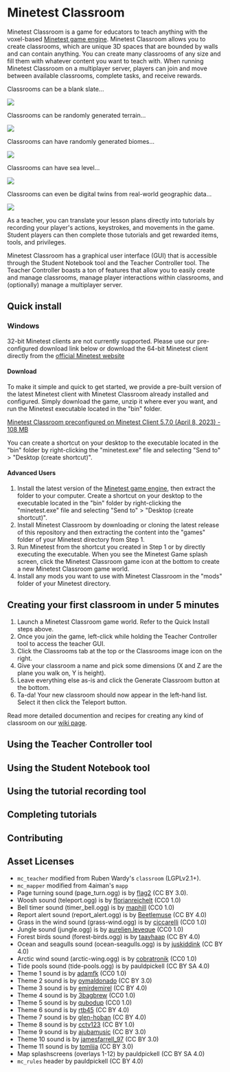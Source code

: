 # Minetest Classroom

Minetest Classroom is a game for educators to teach anything with the voxel-based [Minetest game engine](https://minetest.net). Minetest Classroom allows you to create classrooms, which are unique 3D spaces that are bounded by walls and can contain anything. You can create many classrooms of any size and fill them with whatever content you want to teach with. When running Minetest Classroom on a multiplayer server, players can join and move between available classrooms, complete tasks, and receive rewards.

Classrooms can be a blank slate...

![](/images/empty-classroom.png)

Classrooms can be randomly generated terrain...

![](/images/random-terrain.png)

Classrooms can have randomly generated biomes...

![](/images/biome.png)

Classrooms can have sea level...

![](/images/sea-level.png)

Classrooms can even be digital twins from real-world geographic data...

![](/images/downtown-vancouver.png)

As a teacher, you can translate your lesson plans directly into tutorials by recording your player's actions, keystrokes, and movements in the game. Student players can then complete those tutorials and get rewarded items, tools, and privileges.

Minetest Classroom has a graphical user interface (GUI) that is accessible through the Student Notebook tool and the Teacher Controller tool. The Teacher Controller boasts a ton of features that allow you to easily create and manage classrooms, manage player interactions within classrooms, and (optionally) manage a multiplayer server.

## Quick install

### Windows

32-bit Minetest clients are not currently supported. Please use our pre-configured download link below or download the 64-bit Minetest client directly from the [official Minetest website](https://minetest.net)

#### Download

To make it simple and quick to get started, we provide a pre-built version of the latest Minetest client with Minetest Classroom already installed and configured. Simply download the game, unzip it where ever you want, and run the Minetest executable located in the "bin" folder. 

[Minetest Classroom preconfigured on Minetest Client 5.7.0 (April 8, 2023) - 108 MB](https://206-12-122-94.cloud.computecanada.ca/minetest-classroom-minetest-client-5.7.0-win64.zip)

You can create a shortcut on your desktop to the executable located in the "bin" folder by right-clicking the "minetest.exe" file and selecting "Send to" > "Desktop (create shortcut)".

#### Advanced Users
1. Install the latest version of the [Minetest game engine](https://minetest.net), then extract the folder to your computer. Create a shortcut on your desktop to the executable located in the "bin" folder by right-clicking the "minetest.exe" file and selecting "Send to" > "Desktop (create shortcut)".
2. Install Minetest Classroom by downloading or cloning the latest release of this repository and then extracting the content into the "games" folder of your Minetest directory from Step 1.
3. Run Minetest from the shortcut you created in Step 1 or by directly executing the executable. When you see the Minetest Game splash screen, click the Minetest Classroom game icon at the bottom to create a new Minetest Classroom game world.
4. Install any mods you want to use with Minetest Classroom in the "mods" folder of your Minetest directory. 

## Creating your first classroom in under 5 minutes

1. Launch a Minetest Classroom game world. Refer to the Quick Install steps above.
2. Once you join the game, left-click while holding the Teacher Controller tool to access the teacher GUI.
3. Click the Classrooms tab at the top or the Classrooms image icon on the right.
4. Give your classroom a name and pick some dimensions (X and Z are the plane you walk on, Y is height).
5. Leave everything else as-is and click the Generate Classroom button at the bottom.
6. Ta-da! Your new classroom should now appear in the left-hand list. Select it then click the Teleport button.

Read more detailed documention and recipes for creating any kind of classroom on our [wiki page](https://github.com/ubc-minetest-classroom/minetest_classroom/wiki).

## Using the Teacher Controller tool

## Using the Student Notebook tool

## Using the tutorial recording tool

## Completing tutorials

## Contributing

## Asset Licenses
- `mc_teacher` modified from Ruben Wardy's `classroom` (LGPLv2.1+).
- `mc_mapper` modified from 4aiman's `mapp`
- Page turning sound (page_turn.ogg) is by [flag2](https://freesound.org/people/flag2/sounds/63318/) (CC BY 3.0).
- Woosh sound (teleport.ogg) is by [florianreichelt](https://www.instagram.com/florianreichelt/) (CC0 1.0)
- Bell timer sound (timer_bell.ogg) is by [maphill](https://freesound.org/people/maphill/sounds/204103/) (CC0 1.0)
- Report alert sound (report_alert.ogg) is by [Beetlemuse](https://freesound.org/people/Beetlemuse/sounds/529626/) (CC BY 4.0)
- Grass in the wind sound (grass-wind.ogg) is by [ciccarelli](https://freesound.org/people/ciccarelli/sounds/135870/) (CC0 1.0)
- Jungle sound (jungle.ogg) is by [aurelien.leveque](https://freesound.org/people/aurelien.leveque/sounds/417635/) (CC0 1.0)
- Forest birds sound (forest-birds.ogg) is by [taavhaap](https://freesound.org/people/taavhaap/sounds/528661/) (CC BY 4.0)
- Ocean and seagulls sound (ocean-seagulls.ogg) is by [juskiddink](https://freesound.org/people/juskiddink/sounds/149488/) (CC BY 4.0)
- Arctic wind sound (arctic-wing.ogg) is by [cobratronik](https://freesound.org/people/cobratronik/sounds/117136/) (CC0 1.0)
- Tide pools sound (tide-pools.ogg) is by pauldpickell (CC BY SA 4.0)
- Theme 1 sound is by [adamfk](https://freesound.org/people/adamfk/sounds/83647/) (CC0 1.0)
- Theme 2 sound is by [oymaldonado](https://freesound.org/people/oymaldonado/sounds/544019/) (CC BY 3.0)
- Theme 3 sound is by [emirdemirel](https://freesound.org/people/emirdemirel/sounds/424910/) (CC BY 4.0)
- Theme 4 sound is by [3bagbrew](https://freesound.org/people/3bagbrew/sounds/345028/) (CC0 1.0)
- Theme 5 sound is by [qubodup](https://freesound.org/people/qubodup/sounds/173923/) (CC0 1.0)
- Theme 6 sound is by [rtb45](https://freesound.org/people/RTB45/sounds/160489/) (CC BY 4.0)
- Theme 7 sound is by [glen-hoban](https://freesound.org/people/Glen_Hoban/sounds/439336/) (CC BY 4.0)
- Theme 8 sound is by [cctv123](https://freesound.org/people/cctv123/sounds/664894/) (CC BY 1.0)
- Theme 9 sound is by [ajubamusic](https://freesound.org/people/ajubamusic/sounds/320806/) (CC BY 3.0)
- Theme 10 sound is by [jamesfarrell_97](https://freesound.org/people/JamesFarrell_97/sounds/566504/) (CC BY 3.0)
- Theme 11 sound is by [tomlija](https://freesound.org/people/Tomlija/sounds/110333/) (CC BY 3.0)
- Map splashscreens (overlays 1-12) by pauldpickell (CC BY SA 4.0)
- `mc_rules` header by pauldpickell (CC BY 4.0)
